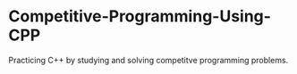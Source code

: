 # Competitive-Programming-Using-CPP
Practicing C++ by studying and solving competitve programming problems.
